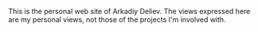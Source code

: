 This is the personal web site of Arkadiy Deliev.
The views expressed here are my personal views, not those of the projects I'm involved with.
